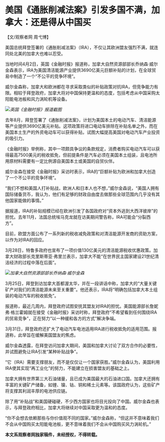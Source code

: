 # 美国《通胀削减法案》引发多国不满，加拿大：还是得从中国买

【文/观察者网 周弋博】

美国总统拜登签署的《通胀削减法案》（IRA），不仅让其欧洲盟友强烈不满，就连同处北美的加拿大也难以忍受。

当地时间4月2日，英国《金融时报》报道称，加拿大自然资源部部长乔纳森·威尔金森表示，IRA为美国清洁能源产业提供3690亿美元巨额补贴的计划，在全球贸易中制造了一个“不公平的竞争环境”。

威尔金森称，加拿大和欧洲都在寻求采取类似的补贴政策对抗IRA，但竞争能力有限。相较于拜登政府，加拿大将对中国保持更温和的态度，包括考虑从中国采购太阳能电池板和风力涡轮机等设备。

![](https://inews.gtimg.com/news_bt/O_WBnnk558fwJPmQZDspAxaRCviMznaFf478FIFHxlOUsAA/1000)_英国《金融时报》报道截图_

去年8月，拜登签署了《通胀削减法案》，计划为美国本土的电动汽车、清洁能源等产业提供3690亿美元补贴。这项政策将进口电动车排除在补贴名单之外，而在美国本土生产的外资电动车可以获得补贴，试图大幅提高美国对电动汽车产业投资的吸引力。

《金融时报》举例称，其中一项颇具争议的条款规定，消费者购买电动汽车可以获得最高7500美元的税收抵免，但前提条件是汽车必须在美国本土组装，且电池所用原材料需要有一定比例源自美国本土或美国的自贸伙伴。

威尔金森在接受《金融时报》采访时表示，IRA的“巨额补贴为欧洲和加拿大创造了一个不公平的竞争环境”。

“我们不想和美国人打补贴战，欧洲人和日本人也不想，”威尔金森说，“美国人拥有国际储备货币，我认为，他们有足够的财政自由度去做那些全球范围内几乎没有其他国家能做的事情。”

据报道，IRA的补贴规模已经在欧洲引发了各国政府对“资本外逃到大西洋彼岸”的担忧。去年11月，法国总统埃马克龙就在访美期间警告称，IRA可能会“分裂西方”。

目前，欧盟方面公布了一系列新的税收减免政策和对清洁能源开发商的资助方案，以作为对IRA的回应。

3月28日，特鲁多政府也宣布了一项价值130亿美元的清洁能源税收优惠政策。加拿大财政部长克里斯蒂亚·弗里兰表示，加拿大不能“在世界民主国家建设21世纪清洁经济的过程中落在后面”。

![](https://inews.gtimg.com/news_bt/OUVfP_l6IQue8_d7Iv6a1bw5Ub7yQjCAygNgCurEnxozMAA/1000)_加拿大自然资源部部长乔纳森·威尔金森_

3月25日，拜登到访加拿大首都渥太华，并在一段讲话中称，加拿大的“大量关键矿产对我们的清洁能源未来至关重要”。他还表示，IRA将“明确包括加拿大本土组装的电动汽车的税收抵免”。

报道称，最近几周内，拜登政府试图安抚其盟友对IRA的担忧。美国能源部长詹妮弗·格兰霍姆就在接受《金融时报》采访时称，拜登政府“不希望看到任何围绕IRA的贸易竞争”，正在努力“以一种缓和各方的方式”解决争端。

3月31日，拜登政府还扩大了电动汽车电池适用IRA进行税收抵免的适用范围。报道称，此举旨在缓解美国盟友的焦虑。

威尔金森透露，在拜登访问加拿大期间，美国和加拿大讨论了双方合作的必要性，并试图避免让IRA引发“某种补贴战争”。

“它（IRA）需要支撑朋友，而不是仅仅让一个国家获胜。”威尔金森认为，美国利用IRA使其实现“再工业化”的努力，不能建立在损害盟友的基础之上。

加拿大拥有世界第三大石油储量，且已成为美国最大的石油进口国。加拿大还拥有丰富的关键矿产储备，如锂、镍、钴、铜和稀土元素等。该国政府认为，这些矿产将支撑其利润丰厚的电池供应链。

除了用“补贴战”和美国硬碰硬，不少西方国家也将目光投向了中国。威尔金森也表示，与拜登政府相比，加拿大将继续对中国采取更为温和的态度。

“你不会想去依赖那些与你价值观不同的国家。”威尔金森称，“但这并不意味着我们不会从中国购买太阳能电池板，更不意味着我们不会从中国购买风力涡轮机。”

**本文系观察者网独家稿件，未经授权，不得转载。**

